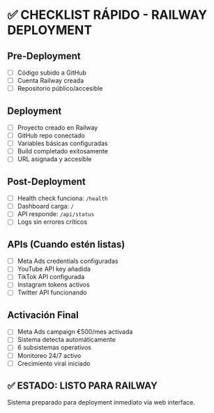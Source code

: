 
# ✅ CHECKLIST RÁPIDO - RAILWAY DEPLOYMENT

## Pre-Deployment
- [ ] Código subido a GitHub
- [ ] Cuenta Railway creada
- [ ] Repositorio público/accesible

## Deployment
- [ ] Proyecto creado en Railway
- [ ] GitHub repo conectado
- [ ] Variables básicas configuradas
- [ ] Build completado exitosamente
- [ ] URL asignada y accesible

## Post-Deployment  
- [ ] Health check funciona: `/health`
- [ ] Dashboard carga: `/`
- [ ] API responde: `/api/status`
- [ ] Logs sin errores críticos

## APIs (Cuando estén listas)
- [ ] Meta Ads credentials configuradas
- [ ] YouTube API key añadida  
- [ ] TikTok API configurada
- [ ] Instagram tokens activos
- [ ] Twitter API funcionando

## Activación Final
- [ ] Meta Ads campaign €500/mes activada
- [ ] Sistema detecta automáticamente
- [ ] 6 subsistemas operativos
- [ ] Monitoreo 24/7 activo
- [ ] Crecimiento viral iniciado

## ✅ ESTADO: LISTO PARA RAILWAY
Sistema preparado para deployment inmediato via web interface.
